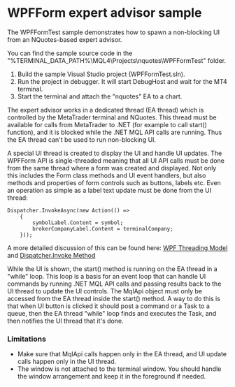 # WPFForm expert advisor sample

The WPFFormTest sample demonstrates how to spawn a non-blocking UI from an NQuotes-based expert advisor.

You can find the sample source code in the "%TERMINAL_DATA_PATH%\MQL4\Projects\nquotes\WPFFormTest" folder.

1. Build the sample Visual Studio project (WPFFormTest.sln).
2. Run the project in debugger. It will start DebugHost and wait for the MT4 terminal.
3. Start the terminal and attach the "nquotes" EA to a chart.

The expert advisor works in a dedicated thread (EA thread) which is controlled by the MetaTrader terminal and NQuotes. 
This thread must be available for calls from MetaTrader to .NET (for example to call start() function), and it is blocked while the .NET MQL API calls are running.
Thus the EA thread can't be used to run non-blocking UI.

A special UI thread is created to display the UI and handle UI updates. The WPFForm API is single-threaded meaning that all UI API calls must be done from the same thread where a form was created and displayed. Not only this includes the Form class methods and UI event handlers, but also methods and properties of form controls such as buttons, labels etc. Even an operation as simple as a label text update must be done from the UI thread:

```
Dispatcher.InvokeAsync(new Action(() =>
	{
		symbolLabel.Content = symbol;
		brokerCompanyLabel.Content = terminalCompany;
	}));
```

A more detailed discussion of this can be found here:
[WPF Threading Model](https://docs.microsoft.com/en-us/dotnet/framework/wpf/advanced/threading-model) and 
[Dispatcher.Invoke Method](https://docs.microsoft.com/en-us/dotnet/api/system.windows.threading.dispatcher.invoke?view=netframework-4.8)

While the UI is shown, the start() method is running on the EA thread in a "while" loop. This loop is a basis for an event loop that can handle UI commands by running .NET MQL API calls and passing results back to the UI thread to update the UI controls. The MqlApi object must only be accessed from the EA thread inside the start() method. A way to do this is that when UI button is clicked it should post a command or a Task to a queue, then the EA thread "while" loop finds and executes the Task, and then notifies the UI thread that it's done.

### Limitations

- Make sure that MqlApi calls happen only in the EA thread, and UI update calls happen only in the UI thread.
- The window is not attached to the terminal window. You should handle the window arrangement and keep it in the foreground if needed.
